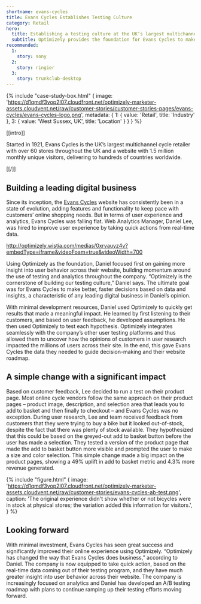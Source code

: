 ```yaml
---
shortname: evans-cycles
title: Evans Cycles Establishes Testing Culture
category: Retail
hero:
  title: Establishing a testing culture at the UK’s largest multichannel cycle retailer
  subtitle: Optimizely provides the foundation for Evans Cycles to make informed, data-driven decisions, transforming their online business and increasing revenue.
recommended:
  1:
    story: sony
  2:
    story: ringier
  3:
    story: trunkclub-desktop
---
```

{% include "case-study-box.html"
    {
    image: 'https://d1qmdf3vop2l07.cloudfront.net/optimizely-marketer-assets.cloudvent.net/raw/customer-stories/customer-stories-pages/evans-cycles/evans-cycles-logo.png',
    metadata: {
      1: {
        value: 'Retail',
        title: 'Industry'
      },
      3: {
        value: 'West Sussex, UK',
        title: 'Location'
      }
    }
  }
%}

[[intro]]

Started in 1921, Evans Cycles is the UK’s largest multichannel cycle retailer with over 60 stores throughout the UK and a website with 1.5 million monthly unique visitors, delivering to hundreds of countries worldwide.

[[/]]

## Building a leading digital business 

Since its inception, the <a href="https://www.evanscycles.com">Evans Cycles</a> website has consistently been in a state of evolution, adding features and functionality to keep pace with customers’ online shopping needs. But in terms of user experience and analytics, Evans Cycles was falling flat. Web Analytics Manager, Daniel Lee, was hired to improve user experience by taking quick actions from real-time data. 

http://optimizely.wistia.com/medias/0xrvauyz4v?embedType=iframe&videoFoam=true&videoWidth=700

Using Optimizely as the foundation, Daniel focused first on gaining more insight into user behavior across their website, building momentum around the use of testing and analytics throughout the company. “Optimizely is the cornerstone of building our testing culture,” Daniel says. The ultimate goal was for Evans Cycles to make better, faster decisions based on data and insights, a characteristic of any leading digital business in Daniel’s opinion. 

With minimal development resources, Daniel used Optimizely to quickly get results that made a meaningful impact. He learned by first listening to their customers, and based on user feedback, he developed assumptions. He then used Optimizely to test each hypothesis. Optimizely integrates seamlessly with the company’s other user testing platforms and thus allowed them to uncover how the opinions of customers in user research impacted the millions of users across their site. In the end, this gave Evans Cycles the data they needed to guide decision-making and their website roadmap. 

## A simple change with a significant impact

Based on customer feedback, Lee decided to run a test on their product page. Most online cycle vendors follow the same approach on their product pages – product image, description, and selection area that leads you to add to basket and then finally to checkout – and Evans Cycles was no exception. During user research, Lee and team received feedback from customers that they were trying to buy a bike but it looked out-of-stock, despite the fact that there was plenty of stock available. They hypothesized that this could be based on the greyed-out add to basket button before the user has made a selection. They tested a version of the product page that made the add to basket button more visible and prompted the user to make a size and color selection. This simple change made a big impact on the product pages, showing a 49% uplift in add to basket metric and 4.3% more revenue generated.

{% include "figure.html"
  {
    image: 'https://d1qmdf3vop2l07.cloudfront.net/optimizely-marketer-assets.cloudvent.net/raw/customer-stories/evans-cycles-ab-test.png',
    caption: 'The original experience didn't show whether or not bicycles were in stock at physical stores; the variation added this information for visitors.',
  }
%}

## Looking forward

With minimal investment, Evans Cycles has seen great success and significantly improved their online experience using Optimizely. “Optimizely has changed the way that Evans Cycles does business,” according to Daniel. The company is now equipped to take quick action, based on the real-time data coming out of their testing program, and they have much greater insight into user behavior across their website. The company is increasingly focused on analytics and Daniel has developed an A/B testing roadmap with plans to continue ramping up their testing efforts moving forward.
